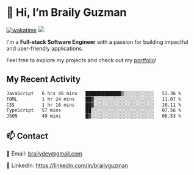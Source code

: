 # 👋 Hi, I’m Braily Guzman
[![wakatime](https://wakatime.com/badge/user/78b9a827-5162-4c58-9330-4ea970cf6de4.svg)](https://wakatime.com/@78b9a827-5162-4c58-9330-4ea970cf6de4)
![](https://komarev.com/ghpvc/?username=brailyguzman)

I'm a **Full-stack Software Engineer** with a passion for building impactful and user-friendly applications.

Feel free to explore my projects and check out my [portfolio](https://braily.dev)!


## My Recent Activity
<!--START_SECTION:waka-->

```txt
JavaScript   6 hrs 46 mins   █████████████▒░░░░░░░░░░░   53.36 %
TOML         1 hr 24 mins    ██▓░░░░░░░░░░░░░░░░░░░░░░   11.07 %
CSS          1 hr 16 mins    ██▓░░░░░░░░░░░░░░░░░░░░░░   10.11 %
TypeScript   57 mins         ██░░░░░░░░░░░░░░░░░░░░░░░   07.56 %
JSON         49 mins         █▓░░░░░░░░░░░░░░░░░░░░░░░   06.53 %
```

<!--END_SECTION:waka-->

## 📫 Contact
📧 Email: brailydev@gmail.com

🔗 LinkedIn: https://linkedin.com/in/brailyguzman
